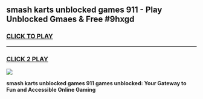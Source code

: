 
## smash karts unblocked games 911 - Play Unblocked Gmaes & Free #9hxgd
<h3>
<a href="https://premium.freeplayer.one?title=smash_karts_unblocked_games_911&ref=01M">CLICK TO PLAY</a></h3>
<hr>

<h3>
<a href="https://premium.freeplayer.one?title=smash_karts_unblocked_games_911&ref=01M">CLICK 2 PLAY</a>
  
</h3>

<a href="https://premium.freeplayer.one?title=smash_karts_unblocked_games_911&ref=01M"><img src="https://clearcache.store/games.png"></a>


**smash karts unblocked games 911 games unblocked: Your Gateway to Fun and Accessible Online Gaming**
